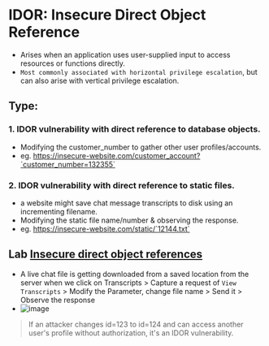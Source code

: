 # IDOR: Insecure Direct Object Reference
- Arises when an application uses user-supplied input to access resources or functions directly.
- `Most commonly associated with horizontal privilege escalation`, but can also arise with vertical privilege escalation.

## Type: 
### 1. IDOR vulnerability with direct reference to database objects.
- Modifying the customer_number to gather other user profiles/accounts.
- eg. https://insecure-website.com/customer_account?`customer_number=132355`

### 2. IDOR vulnerability with direct reference to static files.
- a website might save chat message transcripts to disk using an incrementing filename.
- Modifying the static file name/number & observing the response.
- eg. https://insecure-website.com/static/`12144.txt`

## Lab [Insecure direct object references](https://portswigger.net/web-security/access-control/lab-insecure-direct-object-references)
- A live chat file is getting downloaded from a saved location from the server when we click on Transcripts > Capture a request of `View Transcripts` > Modify the Parameter, change file name > Send it  > Observe the response
- ![image](https://github.com/user-attachments/assets/2dc6db93-7bd4-49e6-8a5c-0473c1aa43e4)

> If an attacker changes id=123 to id=124 and can access another user's profile without authorization, it's an IDOR vulnerability.
